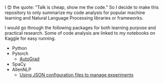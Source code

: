 I 😍 the quote: "Talk is cheap, show me the code." So I decide to make this repository to only summarize my code analysis for popular machine learning and Natural Language Processing libraries or frameworks.

I would go through the following packages for both learning purpose and practical research. Some of code analysis are linked to my notebooks on Kaggle for easy running.

* Python
* Pytorch
  * [AutoGrad](https://www.kaggle.com/sergioli212/autograd-behind-gradient-descent)
* SpaCy
* AllenNLP
  * [Using JSON configuration files to manage experiments](https://github.com/xinzhel/learn-nlp-by-code/blob/master/allennlp_config.md)

 
